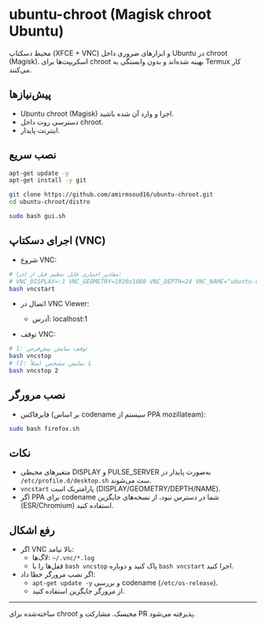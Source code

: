 # ubuntu-chroot (Magisk chroot Ubuntu)

محیط دسکتاپ (XFCE + VNC) و ابزارهای ضروری داخل Ubuntu در chroot (Magisk). اسکریپت‌ها برای chroot بهینه شده‌اند و بدون وابستگی به Termux کار می‌کنند.

## پیش‌نیازها
- Ubuntu chroot (Magisk) اجرا و وارد آن شده باشید.
- دسترسی روت داخل chroot.
- اینترنت پایدار.

## نصب سریع
```bash
apt-get update -y
apt-get install -y git

git clone https://github.com/amirmsoud16/ubuntu-chroot.git
cd ubuntu-chroot/distro

sudo bash gui.sh
```

## اجرای دسکتاپ (VNC)
- شروع VNC:
```bash
# مقادیر اختیاری قابل تنظیم قبل از اجرا:
# VNC_DISPLAY=:1 VNC_GEOMETRY=1920x1080 VNC_DEPTH=24 VNC_NAME="ubuntu-chroot"
bash vncstart
```

- اتصال در VNC Viewer:
  - آدرس: localhost:1

- توقف VNC:
```bash
# توقف نمایش پیش‌فرض :1
bash vncstop
# یا نمایش مشخص (مثلاً :2)
bash vncstop 2
```

## نصب مرورگر
- فایرفاکس (بر اساس codename سیستم از PPA mozillateam):
```bash
sudo bash firefox.sh
```

## نکات
- متغیرهای محیطی DISPLAY و PULSE_SERVER به‌صورت پایدار در `/etc/profile.d/desktop.sh` ست می‌شوند.
- `vncstart` پارامتریک است (DISPLAY/GEOMETRY/DEPTH/NAME).
- اگر PPA برای codename شما در دسترس نبود، از نسخه‌های جایگزین (ESR/Chromium) استفاده کنید.

## رفع اشکال
- اگر VNC بالا نیامد:
  - لاگ‌ها: `~/.vnc/*.log`
  - قفل‌ها را با `bash vncstop` پاک کنید و دوباره `bash vncstart` اجرا کنید.
- اگر نصب مرورگر خطا داد:
  - `apt-get update -y` و بررسی codename (`/etc/os-release`).
  - از مرورگر جایگزین استفاده کنید.

---
ساخته‌شده برای chroot مجیسک. مشارکت و PR پذیرفته می‌شود.
